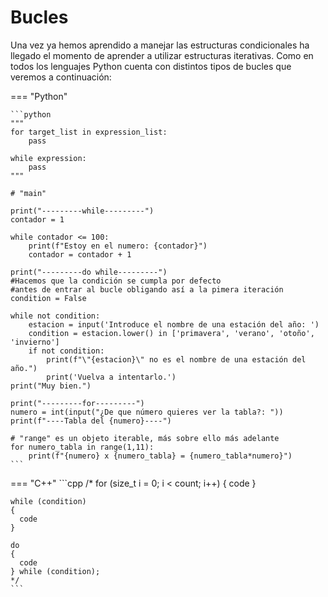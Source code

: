 # Bucles

Una vez ya hemos aprendido a manejar las estructuras condicionales ha llegado el momento de aprender a utilizar estructuras iterativas. Como en todos los lenguajes Python cuenta con distintos tipos de bucles que veremos a continuación:

=== "Python"

    ```python
    """
    for target_list in expression_list:
        pass

    while expression:
        pass
    """

    # "main"

    print("---------while---------")
    contador = 1

    while contador <= 100:
        print(f"Estoy en el numero: {contador}")
        contador = contador + 1

    print("---------do while---------")
    #Hacemos que la condición se cumpla por defecto
    #antes de entrar al bucle obligando así a la pimera iteración
    condition = False

    while not condition:
        estacion = input('Introduce el nombre de una estación del año: ')
        condition = estacion.lower() in ['primavera', 'verano', 'otoño', 'invierno']
        if not condition:
            print(f"\"{estacion}\" no es el nombre de una estación del año.")
            print('Vuelva a intentarlo.')
    print("Muy bien.")

    print("---------for---------")
    numero = int(input("¿De que número quieres ver la tabla?: "))
    print(f"----Tabla del {numero}----")

    # "range" es un objeto iterable, más sobre ello más adelante
    for numero_tabla in range(1,11):
        print(f"{numero} x {numero_tabla} = {numero_tabla*numero}")
    ```

=== "C++"
    ```cpp
    /*
    for (size_t i = 0; i < count; i++)
    {
      code
    }

    while (condition)
    {
      code
    }

    do
    {
      code
    } while (condition);
    */
    ```
